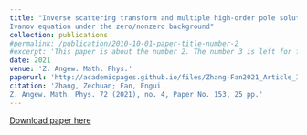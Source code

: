 ```yaml
---
title: "Inverse scattering transform and multiple high-order pole solutions for the Gerdjikov-
Ivanov equation under the zero/nonzero background"
collection: publications
#permalink: /publication/2010-10-01-paper-title-number-2
#excerpt: 'This paper is about the number 2. The number 3 is left for future work.'
date: 2021
venue: 'Z. Angew. Math. Phys.'
paperurl: 'http://academicpages.github.io/files/Zhang-Fan2021_Article_InverseScatteringTransformAndM.pdf'
citation: 'Zhang, Zechuan; Fan, Engui
Z. Angew. Math. Phys. 72 (2021), no. 4, Paper No. 153, 25 pp.'
---
```



[Download paper here](http://academicpages.github.io/files/Zhang-Fan2021_Article_InverseScatteringTransformAndM.pdf)
